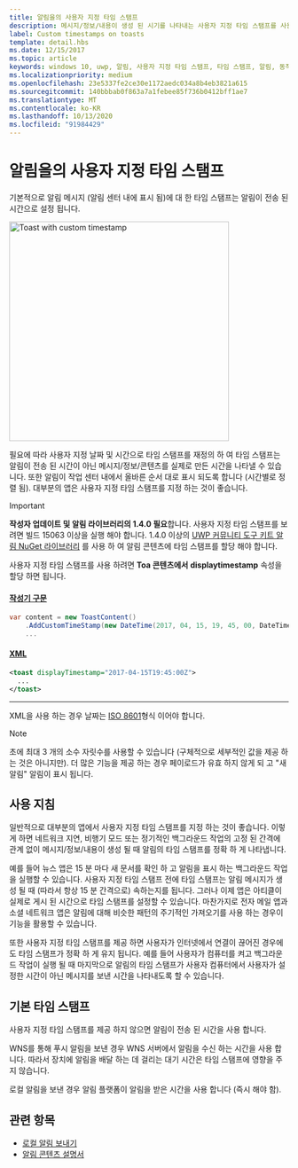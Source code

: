 ```yaml
---
title: 알림을의 사용자 지정 타임 스탬프
description: 메시지/정보/내용이 생성 된 시기를 나타내는 사용자 지정 타임 스탬프를 사용 하 여 알림 메시지의 기본 타임 스탬프를 재정의 하는 방법에 대해 알아봅니다.
label: Custom timestamps on toasts
template: detail.hbs
ms.date: 12/15/2017
ms.topic: article
keywords: windows 10, uwp, 알림, 사용자 지정 타임 스탬프, 타임 스탬프, 알림, 동작 센터
ms.localizationpriority: medium
ms.openlocfilehash: 23e5337fe2ce30e1172aedc034a8b4eb3821a615
ms.sourcegitcommit: 140bbbab0f863a7a1febee85f736b0412bff1ae7
ms.translationtype: MT
ms.contentlocale: ko-KR
ms.lasthandoff: 10/13/2020
ms.locfileid: "91984429"
---
```

# <a name="custom-timestamps-on-toasts"></a>알림을의 사용자 지정 타임 스탬프

기본적으로 알림 메시지 (알림 센터 내에 표시 됨)에 대 한 타임 스탬프는 알림이 전송 된 시간으로 설정 됩니다.

<img alt="Toast with custom timestamp" src="images/toast-customtimestamp.jpg" width="396"/>

필요에 따라 사용자 지정 날짜 및 시간으로 타임 스탬프를 재정의 하 여 타임 스탬프는 알림이 전송 된 시간이 아닌 메시지/정보/콘텐츠를 실제로 만든 시간을 나타낼 수 있습니다. 또한 알림이 작업 센터 내에서 올바른 순서 대로 표시 되도록 합니다 (시간별로 정렬 됨). 대부분의 앱은 사용자 지정 타임 스탬프를 지정 하는 것이 좋습니다.

> [!IMPORTANT]
> **작성자 업데이트 및 알림 라이브러리의 1.4.0 필요**합니다. 사용자 지정 타임 스탬프를 보려면 빌드 15063 이상을 실행 해야 합니다. 1.4.0 이상의 [UWP 커뮤니티 도구 키트 알림 NuGet 라이브러리](https://www.nuget.org/packages/Microsoft.Toolkit.Uwp.Notifications/) 를 사용 하 여 알림 콘텐츠에 타임 스탬프를 할당 해야 합니다.

사용자 지정 타임 스탬프를 사용 하려면 **Toa 콘텐츠에서** **displaytimestamp** 속성을 할당 하면 됩니다.

#### <a name="builder-syntax"></a>[작성기 구문](#tab/builder-syntax)

```csharp
var content = new ToastContent()
    .AddCustomTimeStamp(new DateTime(2017, 04, 15, 19, 45, 00, DateTimeKind.Utc))
    ...
```

#### <a name="xml"></a>[XML](#tab/xml)

```xml
<toast displayTimestamp="2017-04-15T19:45:00Z">
  ...
</toast>
```

---

XML을 사용 하는 경우 날짜는 [ISO 8601](https://en.wikipedia.org/wiki/ISO_8601)형식 이어야 합니다.

> [!NOTE]
> 초에 최대 3 개의 소수 자릿수를 사용할 수 있습니다 (구체적으로 세부적인 값을 제공 하는 것은 아니지만). 더 많은 기능을 제공 하는 경우 페이로드가 유효 하지 않게 되 고 "새 알림" 알림이 표시 됩니다.


## <a name="usage-guidance"></a>사용 지침

일반적으로 대부분의 앱에서 사용자 지정 타임 스탬프를 지정 하는 것이 좋습니다. 이렇게 하면 네트워크 지연, 비행기 모드 또는 정기적인 백그라운드 작업의 고정 된 간격에 관계 없이 메시지/정보/내용이 생성 될 때 알림의 타임 스탬프를 정확 하 게 나타냅니다.

예를 들어 뉴스 앱은 15 분 마다 새 문서를 확인 하 고 알림을 표시 하는 백그라운드 작업을 실행할 수 있습니다. 사용자 지정 타임 스탬프 전에 타임 스탬프는 알림 메시지가 생성 될 때 (따라서 항상 15 분 간격으로) 속하는지를 됩니다. 그러나 이제 앱은 아티클이 실제로 게시 된 시간으로 타임 스탬프를 설정할 수 있습니다. 마찬가지로 전자 메일 앱과 소셜 네트워크 앱은 알림에 대해 비슷한 패턴의 주기적인 가져오기를 사용 하는 경우이 기능을 활용할 수 있습니다.

또한 사용자 지정 타임 스탬프를 제공 하면 사용자가 인터넷에서 연결이 끊어진 경우에도 타임 스탬프가 정확 하 게 유지 됩니다. 예를 들어 사용자가 컴퓨터를 켜고 백그라운드 작업이 실행 될 때 마지막으로 알림의 타임 스탬프가 사용자 컴퓨터에서 사용자가 설정한 시간이 아닌 메시지를 보낸 시간을 나타내도록 할 수 있습니다.


## <a name="default-timestamp"></a>기본 타임 스탬프

사용자 지정 타임 스탬프를 제공 하지 않으면 알림이 전송 된 시간을 사용 합니다.

WNS를 통해 푸시 알림을 보낸 경우 WNS 서버에서 알림을 수신 하는 시간을 사용 합니다. 따라서 장치에 알림을 배달 하는 데 걸리는 대기 시간은 타임 스탬프에 영향을 주지 않습니다.

로컬 알림을 보낸 경우 알림 플랫폼이 알림을 받은 시간을 사용 합니다 (즉시 해야 함).


## <a name="related-topics"></a>관련 항목

- [로컬 알림 보내기](send-local-toast.md)
- [알림 콘텐츠 설명서](adaptive-interactive-toasts.md)